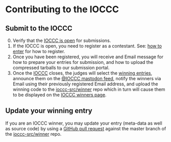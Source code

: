 # Contributing to the IOCCC

## Submit to the IOCCC

0. Verify that the <A HREF="https://www.ioccc.org/index.html#enter">IOCCC is open</A> for submissions.
1. If the IOCCC is open, you need to register as a contestant.
See: <A HREF="https://www.ioccc.org/index.html#enter">how to enter</A> for how to register.
2. Once you have been registered, you will receive and Email message for how to
prepare your entries for submission,
and how to upload the compressed tarballs to our submission portal.
3. Once the <A HREF="https://www.ioccc.org/index.html#enter">IOCCC</A> closes,
the judges will select the <A HREF="https://www.ioccc.org/years.html">winning entries</A>,
announce them on the <A HREF="https://fosstodon.org/@ioccc">@IOCCC mastodon feed</A>,
notify the winners via Email using their previously registered Email address,
and upload the winning code to the <A HREF="https://github.com/ioccc-src/winner">ioccc-src/winner</A> repo
which in turn will cause them to be displayed on the  <A HREF="https://www.ioccc.org/years.html">IOCCC winners page</A>.

## Update your winning entry

If you are an IOCCC winner, you may update your entry (meta-data as well as source code)
by using a <A HREF="https://github.com/ioccc-src/winner/pulls">GitHub pull request</A>
against the master branch of the  <A HREF="https://github.com/ioccc-src/winner">ioccc-src/winner</A> repo.
